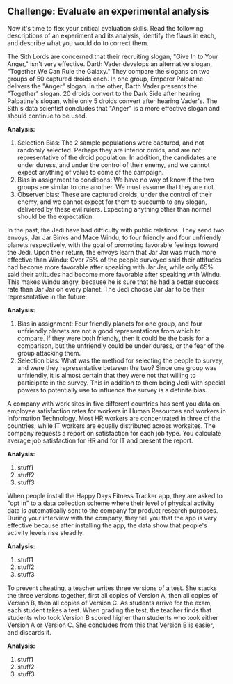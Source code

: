 ## Challenge: Evaluate an experimental analysis

Now it's time to flex your critical evaluation skills. Read the following descriptions of an experiment and its analysis, identify the flaws in each, and describe what you would do to correct them.

The Sith Lords are concerned that their recruiting slogan, "Give In to Your Anger," isn't very effective. Darth Vader develops an alternative slogan, "Together We Can Rule the Galaxy." They compare the slogans on two groups of 50 captured droids each. In one group, Emperor Palpatine delivers the "Anger" slogan. In the other, Darth Vader presents the "Together" slogan. 20 droids convert to the Dark Side after hearing Palpatine's slogan, while only 5 droids convert after hearing Vader's. The Sith's data scientist concludes that "Anger" is a more effective slogan and should continue to be used. 
  
**Analysis:**  
1. Selection Bias:  The 2 sample populations were captured, and not randomly selected.  Perhaps they are inferior droids, and are not representative of the droid population.  In addition, the candidates are under duress, and under the control of their enemy, and we cannot expect anything of value to come of the campaign.
1. Bias in assignment to conditions:  We have no way of know if the two groups are similar to one another.  We must assume that they are not.
1. Observer bias:  These are captured droids, under the control of their enemy, and we cannot expect for them to succumb to any slogan, delivered by these evil rulers.  Expecting anything other than normal should be the expectation.
  

In the past, the Jedi have had difficulty with public relations. They send two envoys, Jar Jar Binks and Mace Windu, to four friendly and four unfriendly planets respectively, with the goal of promoting favorable feelings toward the Jedi. Upon their return, the envoys learn that Jar Jar was much more effective than Windu: Over 75% of the people surveyed said their attitudes had become more favorable after speaking with Jar Jar, while only 65% said their attitudes had become more favorable after speaking with Windu. This makes Windu angry, because he is sure that he had a better success rate than Jar Jar on every planet. The Jedi choose Jar Jar to be their representative in the future.
  
**Analysis:** 
1. Bias in assignment:  Four friendly planets for one group, and four unfriendly planets are not a good representations from which to compare.  If they were both friendly, then it could be the basis for a comparison, but the unfriendly could be under duress, or the fear of the group attacking them.  
1. Selection bias:  What was the method for selecting the people to survey, and were they representative between the two?  Since one group was unfriendly, it is almost certain that they were not that willing to participate in the survey.  This in addition to them being Jedi with special powers to potentially use to influence the survey is a definite bias.  
   
A company with work sites in five different countries has sent you data on employee satisfaction rates for workers in Human Resources and workers in Information Technology. Most HR workers are concentrated in three of the countries, while IT workers are equally distributed across worksites. The company requests a report on satisfaction for each job type. You calculate average job satisfaction for HR and for IT and present the report.
  
**Analysis:** 
1. stuff1
1. stuff2
1. stuff3    
   
When people install the Happy Days Fitness Tracker app, they are asked to "opt in" to a data collection scheme where their level of physical activity data is automatically sent to the company for product research purposes. During your interview with the company, they tell you that the app is very effective because after installing the app, the data show that people's activity levels rise steadily.
  
**Analysis:** 
1. stuff1
1. stuff2
1. stuff3    
   
To prevent cheating, a teacher writes three versions of a test. She stacks the three versions together, first all copies of Version A, then all copies of Version B, then all copies of Version C. As students arrive for the exam, each student takes a test. When grading the test, the teacher finds that students who took Version B scored higher than students who took either Version A or Version C. She concludes from this that Version B is easier, and discards it.

  
**Analysis:** 
1. stuff1
1. stuff2
1. stuff3    
   

